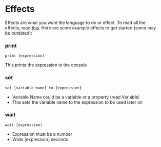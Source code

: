 # Effects

Effects are what you want the language to do or effect. To read all the effects, read [this](reference/effects). Here are some example effects to get started (some may be outdated):

### print
```print [expression]```

This prints the expression to the console

### set
```set [variable name] to [expression]```

- Variable Name could be a variable or a property (read Variable)
- This sets the variable name to the expression to be used later on

### wait
```wait [expression]```

- Expression must be a number
- Waits [expression] seconds
